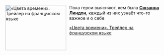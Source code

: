 <!--2025-07-15 11:00:05-->
<div class="yb">
  <div class="rss kino_kino"><a href="https://www.kino-teatr.ru/video/51323/" title="«Цвета времени». Трейлер на французском языке"><img src="https://www.kino-teatr.ru/video/3/2/51323/poster.jpg" width="196" height="147" align="left" hspace="5" style="margin: 0px 10px 0px 5px" alt="«Цвета времени». Трейлер на французском языке"/></a>Пока герои выясняют, кем была <a href=https://www.kino-teatr.ru/kino/acter/w/euro/692102/bio/ target=_blank><strong>Сюзанна Линдон</strong></a>, каждый из них узнаёт что-то важное и о себе <p class="titl"><a href="https://www.kino-teatr.ru/video/51323/">«Цвета времени». Трейлер на французском языке</a></p></div>
</div>
